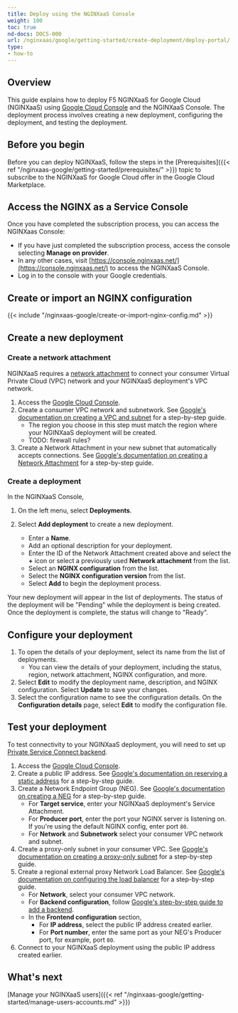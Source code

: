 ```yaml
---
title: Deploy using the NGINXaaS Console
weight: 100
toc: true
nd-docs: DOCS-000
url: /nginxaas/google/getting-started/create-deployment/deploy-portal/
type:
- how-to
---
```


## Overview

This guide explains how to deploy F5 NGINXaaS for Google Cloud (NGINXaaS) using [Google Cloud Console](https://console.cloud.google.com) and the NGINXaaS Console. The deployment process involves creating a new deployment, configuring the deployment, and testing the deployment.

## Before you begin

Before you can deploy NGINXaaS, follow the steps in the [Prerequisites]({{< ref "/nginxaas-google/getting-started/prerequisites/" >}}) topic to subscribe to the NGINXaaS for Google Cloud offer in the Google Cloud Marketplace.

## Access the NGINX as a Service Console

Once you have completed the subscription process, you can access the NGINXaas Console:

- If you have just completed the subscription process, access the console selecting **Manage on provider**.
- In any other cases, visit [https://console.nginxaas.net/](https://console.nginxaas.net/) to access the NGINXaaS Console.
- Log in to the console with your Google credentials.

## Create or import an NGINX configuration

{{< include "/nginxaas-google/create-or-import-nginx-config.md" >}}

## Create a new deployment

### Create a network attachment

NGINXaaS requires a [network attachment](https://cloud.google.com/vpc/docs/about-network-attachments) to connect your consumer Virtual Private Cloud (VPC) network and your NGINXaaS deployment's VPC network.

1. Access the [Google Cloud Console](https://console.cloud.google.com/).
1. Create a consumer VPC network and subnetwork. See [Google's documentation on creating a VPC and subnet](https://cloud.google.com/vpc/docs/create-modify-vpc-networks#console_1) for a step-by-step guide.
   - The region you choose in this step must match the region where your NGINXaaS deployment will be created.
   - TODO: firewall rules?
1. Create a Network Attachment in your new subnet that automatically accepts connections. See [Google's documentation on creating a Network Attachment](https://cloud.google.com/vpc/docs/create-manage-network-attachments#console_1) for a step-by-step guide.

### Create a deployment

In the NGINXaaS Console,
1. On the left menu, select **Deployments**.
1. Select **Add deployment** to create a new deployment.

   - Enter a **Name**.
   - Add an optional description for your deployment.
   - Enter the ID of the Network Attachment created above and select the **+** icon or select a previously used **Network attachment** from the list.
   - Select an **NGINX configuration** from the list.
   - Select the **NGINX configuration version** from the list.
   - Select **Add** to begin the deployment process.

Your new deployment will appear in the list of deployments. The status of the deployment will be "Pending" while the deployment is being created. Once the deployment is complete, the status will change to "Ready".

## Configure your deployment

1. To open the details of your deployment, select its name from the list of deployments.
   - You can view the details of your deployment, including the status, region, network attachment, NGINX configuration, and more.
1. Select **Edit** to modify the deployment name, description, and NGINX configuration. Select **Update** to save your changes.
1. Select the configuration name to see the configuration details. On the **Configuration details** page, select **Edit** to modify the configuration file.

## Test your deployment

To test connectivity to your NGINXaaS deployment, you will need to set up [Private Service Connect backend](https://cloud.google.com/vpc/docs/private-service-connect-backends).

1. Access the [Google Cloud Console](https://console.cloud.google.com/).
1. Create a public IP address. See [Google's documentation on reserving a static address](https://cloud.google.com/load-balancing/docs/tcp/set-up-ext-reg-tcp-proxy-zonal#console_3) for a step-by-step guide.
1. Create a Network Endpoint Group (NEG). See [Google's documentation on creating a NEG](https://cloud.google.com/vpc/docs/access-apis-managed-services-private-service-connect-backends#console) for a step-by-step guide.
   - For **Target service**, enter your NGINXaaS deployment's Service Attachment.
   - For **Producer port**, enter the port your NGINX server is listening on. If you're using the default NGINX config, enter port `80`.
   - For **Network** and **Subnetwork** select your consumer VPC network and subnet.
1. Create a proxy-only subnet in your consumer VPC. See [Google's documentation on creating a proxy-only subnet](https://cloud.google.com/load-balancing/docs/tcp/set-up-ext-reg-tcp-proxy-zonal#console_1) for a step-by-step guide.
1. Create a regional external proxy Network Load Balancer. See [Google's documentation on configuring the load balancer](https://cloud.google.com/load-balancing/docs/tcp/set-up-ext-reg-tcp-proxy-zonal#console_6) for a step-by-step guide.
   - For **Network**, select your consumer VPC network.
   - For **Backend configuration**, follow [Google's step-by-step guide to add a backend](https://cloud.google.com/vpc/docs/access-apis-managed-services-private-service-connect-backends#console_5).
   - In the **Frontend configuration** section,
      - For **IP address**, select the public IP address created earlier.
      - For **Port number**, enter the same port as your NEG's Producer port, for example, port `80`.
1. Connect to your NGINXaaS deployment using the public IP address created earlier.

## What's next

[Manage your NGINXaaS users]({{< ref "/nginxaas-google/getting-started/manage-users-accounts.md" >}})